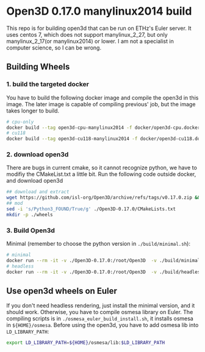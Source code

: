 # Open3D 0.17.0 manylinux2014 build
This repo is for building open3d that can be run on ETHz's Euler server. It uses centos 7, which does not support manylinux_2_27, but only manylinux_2_17(or manylinux2014) or lower. I am not a specialist in computer science, so I can be wrong.

## Building Wheels

### 1. build the targeted docker

You have to build the following docker image and compile the open3d in this image. The later image is capable of compiling previous' job, but the image takes longer to build.

```sh
# cpu-only
docker build --tag open3d-cpu-manylinux2014 -f docker/open3d-cpu.dockerfile .
# cu118
docker build --tag open3d-cu118-manylinux2014 -f docker/open3d-cu118.dockerfile .
```


### 2. download open3d 
There are bugs in current cmake, so it cannot recognize python, we have to modifiy the CMakeList.txt a little bit. Run the following code outside docker, and download open3d
```sh
## download and extract
wget https://github.com/isl-org/Open3D/archive/refs/tags/v0.17.0.zip && unzip v0.17.0.zip && rm v0.17.0.zip
## mod
sed -i 's/Python3_FOUND/True/g' ./Open3D-0.17.0/CMakeLists.txt
mkdir -p ./wheels
```

### 3. Build Open3d
Minimal (remember to choose the python version in `./build/minimal.sh`):
```sh
# minimal
docker run --rm -it -v ./Open3D-0.17.0:/root/Open3D  -v ./build/minimal.sh:/root/build.sh  -v ./wheels:/root/wheels open3d-cpu-manylinux2014 bash /root/build.sh
# headless
docker run --rm -it -v ./Open3D-0.17.0:/root/Open3D  -v ./build/headless.sh:/root/build.sh  -v ./wheels:/root/wheels open3d-cpu-manylinux2014 bash /root/build.sh
```



## Use open3d wheels on Euler
If you don't need headless rendering, just install the minimal version, and it should work. Otherwise, you have to compile osmesa library on Euler. The compiling scripts is in `./osmesa_euler_build_install.sh`, it installs osmesa in `${HOME}/osmesa`. Before using the open3d, you have to add osmesa lib into `LD_LIBRARY_PATH`:
```sh
export LD_LIBRARY_PATH=${HOME}/osmesa/lib:$LD_LIBRARY_PATH
```
